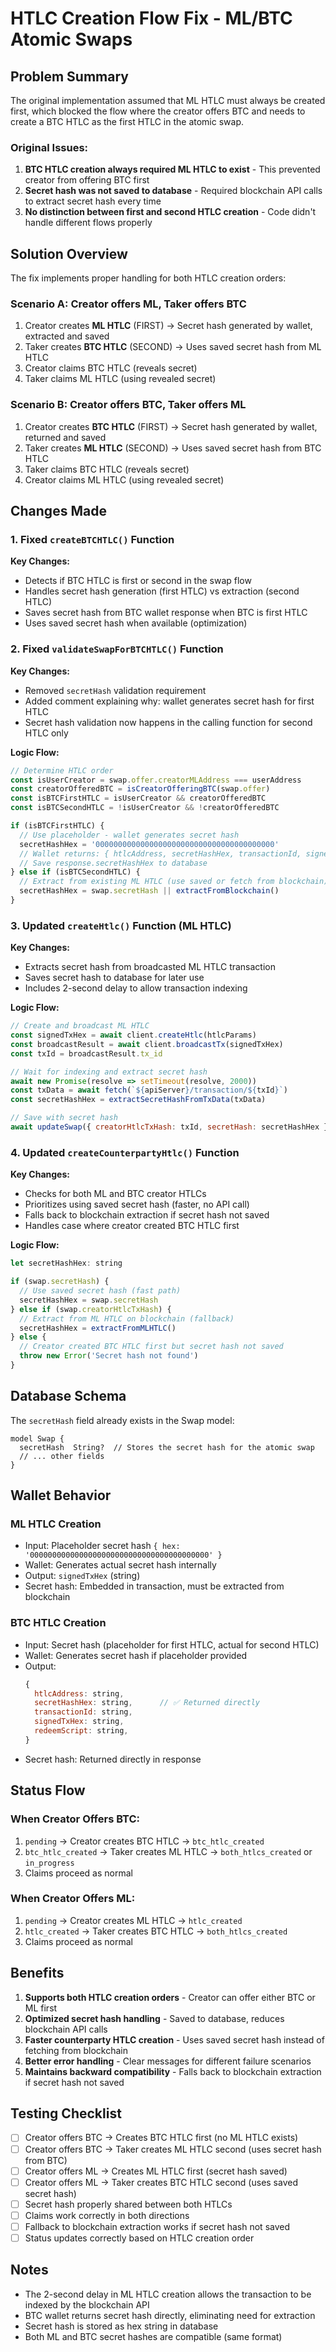 # HTLC Creation Flow Fix - ML/BTC Atomic Swaps

## Problem Summary

The original implementation assumed that ML HTLC must always be created first, which blocked the flow where the creator offers BTC and needs to create a BTC HTLC as the first HTLC in the atomic swap.

### Original Issues:
1. **BTC HTLC creation always required ML HTLC to exist** - This prevented creator from offering BTC first
2. **Secret hash was not saved to database** - Required blockchain API calls to extract secret hash every time
3. **No distinction between first and second HTLC creation** - Code didn't handle different flows properly

## Solution Overview

The fix implements proper handling for both HTLC creation orders:

### Scenario A: Creator offers ML, Taker offers BTC
1. Creator creates **ML HTLC** (FIRST) → Secret hash generated by wallet, extracted and saved
2. Taker creates **BTC HTLC** (SECOND) → Uses saved secret hash from ML HTLC
3. Creator claims BTC HTLC (reveals secret)
4. Taker claims ML HTLC (using revealed secret)

### Scenario B: Creator offers BTC, Taker offers ML
1. Creator creates **BTC HTLC** (FIRST) → Secret hash generated by wallet, returned and saved
2. Taker creates **ML HTLC** (SECOND) → Uses saved secret hash from BTC HTLC
3. Taker claims BTC HTLC (reveals secret)
4. Creator claims ML HTLC (using revealed secret)

## Changes Made

### 1. Fixed `createBTCHTLC()` Function

**Key Changes:**
- Detects if BTC HTLC is first or second in the swap flow
- Handles secret hash generation (first HTLC) vs extraction (second HTLC)
- Saves secret hash from BTC wallet response when BTC is first HTLC
- Uses saved secret hash when available (optimization)

### 2. Fixed `validateSwapForBTCHTLC()` Function

**Key Changes:**
- Removed `secretHash` validation requirement
- Added comment explaining why: wallet generates secret hash for first HTLC
- Secret hash validation now happens in the calling function for second HTLC only

**Logic Flow:**
```javascript
// Determine HTLC order
const isUserCreator = swap.offer.creatorMLAddress === userAddress
const creatorOfferedBTC = isCreatorOfferingBTC(swap.offer)
const isBTCFirstHTLC = isUserCreator && creatorOfferedBTC
const isBTCSecondHTLC = !isUserCreator && !creatorOfferedBTC

if (isBTCFirstHTLC) {
  // Use placeholder - wallet generates secret hash
  secretHashHex = '0000000000000000000000000000000000000000'
  // Wallet returns: { htlcAddress, secretHashHex, transactionId, signedTxHex, redeemScript }
  // Save response.secretHashHex to database
} else if (isBTCSecondHTLC) {
  // Extract from existing ML HTLC (use saved or fetch from blockchain)
  secretHashHex = swap.secretHash || extractFromBlockchain()
}
```

### 3. Updated `createHtlc()` Function (ML HTLC)

**Key Changes:**
- Extracts secret hash from broadcasted ML HTLC transaction
- Saves secret hash to database for later use
- Includes 2-second delay to allow transaction indexing

**Logic Flow:**
```javascript
// Create and broadcast ML HTLC
const signedTxHex = await client.createHtlc(htlcParams)
const broadcastResult = await client.broadcastTx(signedTxHex)
const txId = broadcastResult.tx_id

// Wait for indexing and extract secret hash
await new Promise(resolve => setTimeout(resolve, 2000))
const txData = await fetch(`${apiServer}/transaction/${txId}`)
const secretHashHex = extractSecretHashFromTxData(txData)

// Save with secret hash
await updateSwap({ creatorHtlcTxHash: txId, secretHash: secretHashHex })
```

### 4. Updated `createCounterpartyHtlc()` Function

**Key Changes:**
- Checks for both ML and BTC creator HTLCs
- Prioritizes using saved secret hash (faster, no API call)
- Falls back to blockchain extraction if secret hash not saved
- Handles case where creator created BTC HTLC first

**Logic Flow:**
```javascript
let secretHashHex: string

if (swap.secretHash) {
  // Use saved secret hash (fast path)
  secretHashHex = swap.secretHash
} else if (swap.creatorHtlcTxHash) {
  // Extract from ML HTLC on blockchain (fallback)
  secretHashHex = extractFromMLHTLC()
} else {
  // Creator created BTC HTLC first but secret hash not saved
  throw new Error('Secret hash not found')
}
```

## Database Schema

The `secretHash` field already exists in the Swap model:

```prisma
model Swap {
  secretHash  String?  // Stores the secret hash for the atomic swap
  // ... other fields
}
```

## Wallet Behavior

### ML HTLC Creation
- Input: Placeholder secret hash `{ hex: '0000000000000000000000000000000000000000' }`
- Wallet: Generates actual secret hash internally
- Output: `signedTxHex` (string)
- Secret hash: Embedded in transaction, must be extracted from blockchain

### BTC HTLC Creation
- Input: Secret hash (placeholder for first HTLC, actual for second HTLC)
- Wallet: Generates secret hash if placeholder provided
- Output: 
  ```javascript
  {
    htlcAddress: string,
    secretHashHex: string,      // ✅ Returned directly
    transactionId: string,
    signedTxHex: string,
    redeemScript: string,
  }
  ```
- Secret hash: Returned directly in response

## Status Flow

### When Creator Offers BTC:
1. `pending` → Creator creates BTC HTLC → `btc_htlc_created`
2. `btc_htlc_created` → Taker creates ML HTLC → `both_htlcs_created` or `in_progress`
3. Claims proceed as normal

### When Creator Offers ML:
1. `pending` → Creator creates ML HTLC → `htlc_created`
2. `htlc_created` → Taker creates BTC HTLC → `both_htlcs_created`
3. Claims proceed as normal

## Benefits

1. **Supports both HTLC creation orders** - Creator can offer either BTC or ML first
2. **Optimized secret hash handling** - Saved to database, reduces blockchain API calls
3. **Faster counterparty HTLC creation** - Uses saved secret hash instead of fetching from blockchain
4. **Better error handling** - Clear messages for different failure scenarios
5. **Maintains backward compatibility** - Falls back to blockchain extraction if secret hash not saved

## Testing Checklist

- [ ] Creator offers BTC → Creates BTC HTLC first (no ML HTLC exists)
- [ ] Creator offers BTC → Taker creates ML HTLC second (uses secret hash from BTC)
- [ ] Creator offers ML → Creates ML HTLC first (secret hash saved)
- [ ] Creator offers ML → Taker creates BTC HTLC second (uses saved secret hash)
- [ ] Secret hash properly shared between both HTLCs
- [ ] Claims work correctly in both directions
- [ ] Fallback to blockchain extraction works if secret hash not saved
- [ ] Status updates correctly based on HTLC creation order

## Notes

- The 2-second delay in ML HTLC creation allows the transaction to be indexed by the blockchain API
- BTC wallet returns secret hash directly, eliminating need for extraction
- Secret hash is stored as hex string in database
- Both ML and BTC secret hashes are compatible (same format)

